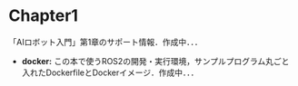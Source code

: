 # Chapter1
「AIロボット入門」第1章のサポート情報．作成中．．．

- **docker:** この本で使うROS2の開発・実行環境，サンプルプログラム丸ごと入れたDockerfileとDockerイメージ．作成中．．．


   
